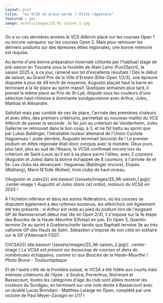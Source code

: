 ```yaml
---
layout: post
title:  "Le VCSA se place parmi l'élite régionale"
featured : yes
image: assets/images/25_Mi-saison_1.jpg
---
```


On a vu ces dernières années le VCS Altkirch placé sur les courses Open 1 ou encore vainqueur sur les courses Open 2. Mais pour retrouver les derniers podiums sur des épreuves élites régionales, une bonne mémoire est requise.

Au terme d'une bonne préparation hivernale clôturée par l'habituel stage de pré-saison en Toscane sous la houlette de Alain Lamy (Fun2Sport), la saison 2025 a, à ce jour, ramené son lot d'excellents résultats ! Dès le début de saison, au Grand Prix de la Ville d'Erstein (Elite-Open 1/2/3), une épreuve disputée à plus de 48 km/h de moyenne, Augustin  plaçait haut la barre en terminant à la 4e place au sprint massif. Quelques semaines plus tard, il prenait la même place au Prix de St-Lyé, disputé sous les couleurs d'une sélection haut-rhinoise à dominante sundgauvienne avec Arthur, Jules, Mathias et Alexandre.

Satisfait mais pas comblé de ces 4e place, l'arrivée des premières chaleurs et avec elles, des premiers critériums, permettait au nouveau maillot du VCS Altkirch de passer la seconde : le 1er juin au critérium de Vendenheim, Jules Gallerne se retrouvait dans le bon coup, à 3, et ne fût battu au sprint que par Lukas Baldinger, l'intraitable rouleur allemand de l'Union Cycliste Haguenuau ! Juste derrière, Augustin terminait (encore) 4e ! Le premier podium en élites régionale était donc conquis avec la manière. Deux jours plus tard, plus au sud de l'Alsace, le VCSA confirmait encore lors du critérium de Saint-Louis qu'il est à sa place parmi l'élites, avec 2 coureurs (Augustin et Jules) dans la bonne échappée de 8 coureurs, à l'arrivée 4e et 5e. Les clubs les devançant : Haguenau (Baldinger encore), Etupes (Walliang), Marni N'Side (Rollee), trois clubs de haut-niveau.


![Augustin et Jules]({{ site.baseurl }}assets/images/25_Mi-saison_1.jpg){: .center-image }
_Augustin et Jules (dans cet ordre), moteurs du VCSA en 2025 !_

À l'échelon inférieur et dans les autres fédérations, où les courses se disputent également à des rythmes soutenus, les altkirchois ont également été très présents : si Arthur est resté au pied du podium lors de l'exigeant GP de Rammersmatt début mai (4e en Open 2/3), il s'impose sur la 1e étape des Boucles de la Haute-Meurthe (Ufolep) en juin. En Open 3, Quentin termine 2e au sprint à Gueberschwihr tandis que Raphaël termine 3e au très vallonné GP des Hauts de Salm. Sébastien s'impose de son côté  en solitaire sur le GP d'Alternach FSGT.

![VCSA]({{ site.baseurl }}assets/images/25_Mi-saison_2.jpg){: .center-image }
_Le VCSA est présent sur beaucoup de courses et dans de nombreuses échappées, comme ici aux Boucles de la Haute-Meurthe ! Photo Bruno - Toutsurlaplaque_

Et de l'autre côté de la frontière suisse, le VCSA a été fidèle aux courts mais intenses critériums de l'Ajoie : à Soulce, Porrentruy, Noirmont et Bassecourt, toutes les catégories d'âge du club sont allées montrer les couleurs du Sundgau, en terminant sur une note dorée à Bassecourt avec un doublé Lucas Brondani - Matthieu Lelarge en Open, complété par une victoire de Paul Meyer-Zavagni en U17 !














